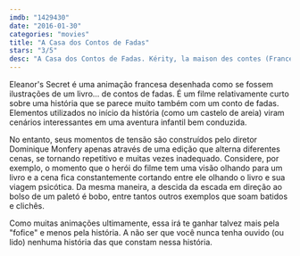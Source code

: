 ```yaml
---
imdb: "1429430"
date: "2016-01-30"
categories: "movies"
title: "A Casa dos Contos de Fadas"
stars: "3/5"
desc: "A Casa dos Contos de Fadas. Kérity, la maison des contes (France, 2009). Dirigido por Dominique Monfery. Escrito por Anik Leray, Anik Leray, Alexandre Reverend, Murielle Canta. Com Paul Bandey, Pascal Berger, Lorànt Deutsch, Joanne Farrell, Christine Flowers, David Gasman, Julie Gayet, Gonzales, Gursharan Mann."
---
```

Eleanor's Secret é uma animação francesa desenhada como se fossem ilustrações de um livro... de contos de fadas. É um filme relativamente curto sobre uma história que se parece muito também com um conto de fadas. Elementos utilizados no início da história (como um castelo de areia) viram cenários interessantes em uma aventura infantil bem conduzida.

No entanto, seus momentos de tensão são construídos pelo diretor Dominique Monfery apenas através de uma edição que alterna diferentes cenas, se tornando repetitivo e muitas vezes inadequado. Considere, por exemplo, o momento que o herói do filme tem uma visão olhando para um livro e a cena fica constantemente cortando entre ele olhando o livro e sua viagem psicótica. Da mesma maneira, a descida da escada em direção ao bolso de um paletó é bobo, entre tantos outros exemplos que soam batidos e clichês.

Como muitas animações ultimamente, essa irá te ganhar talvez mais pela "fofice" e menos pela história. A não ser que você nunca tenha ouvido (ou lido) nenhuma história das que constam nessa história.
